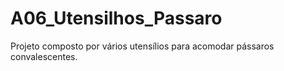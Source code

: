 # A06_Utensilhos_Passaro
Projeto composto por vários utensílios para acomodar pássaros convalescentes. 
